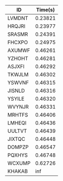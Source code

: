 |ID|Time(s)|
|-|-|
|LVMDNT|0.23821|
|HRQJRI|0.23977|
|SRASMR|0.24391|
|FHCXPO|0.24975|
|AXUMWF|0.46261|
|YZHOHT|0.46281|
|ASJXFI|0.46292|
|TKWJLM|0.46302|
|YSWVNF|0.46315|
|JISNLD|0.46316|
|YSYILE|0.46320|
|WVYNJR|0.46331|
|MRHTFS|0.46406|
|LMHEQI|0.46436|
|UULTVT|0.46439|
|JIXTQC|0.46448|
|DOMPZP|0.46547|
|PQXHYS|0.46748|
|WCXUMP|0.62726|
|KHAKAB|inf|
